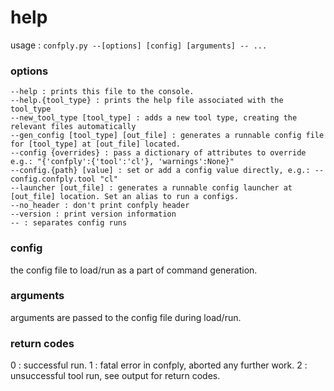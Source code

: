 # help #

usage : `confply.py --[options] [config] [arguments] -- ...`

### options ###

	--help : prints this file to the console.
	--help.{tool_type} : prints the help file associated with the tool_type
	--new_tool_type [tool_type] : adds a new tool type, creating the relevant files automatically
	--gen_config [tool_type] [out_file] : generates a runnable config file for [tool_type] at [out_file] located.
	--config {overrides} : pass a dictionary of attributes to override e.g.: "{'confply':{'tool':'cl'}, 'warnings':None}"
	--config.{path} [value] : set or add a config value directly, e.g.: --config.confply.tool "cl"
	--launcher [out_file] : generates a runnable config launcher at [out_file] location. Set an alias to run a configs.
	--no_header : don't print confply header
	--version : print version information
	-- : separates config runs
	
### config ###

the config file to load/run as a part of command generation.

### arguments ###

arguments are passed to the config file during load/run.

### return codes ###

0 : successful run.
1 : fatal error in confply, aborted any further work.
2 : unsuccessful tool run, see output for return codes.
